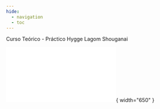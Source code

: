 ```yaml
---
hide:
  - navigation
  - toc
---
```


Curso Teórico - Práctico Hygge Lagom Shouganai

![Banner](banner.pdf){ width="650" }
